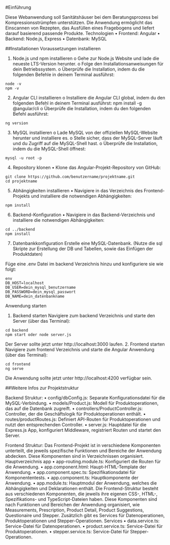 #Einführung

Diese Webanwendung soll Sanitätshäuser bei dem Beratungsprozess bei Kompressionsstrümpfen unterstützen. Die Anwendung ermöglicht das Einscannen von Rezepten, das Ausfüllen eines Fragebogens und liefert darauf basierend passende Produkte. 
Technologien
•	Frontend: Angular
•	Backend: Node.js, Express
•	Datenbank: MySQL

##Installationen
Voraussetzungen installieren
1.	Node.js und npm installieren
o	Gehe zur Node.js Website und lade die neueste LTS-Version herunter.
o	Folge den Installationsanweisungen für dein Betriebssystem.
o	Überprüfe die Installation, indem du die folgenden Befehle in deinem Terminal ausführst:
```
node -v
npm -v
```
2.	Angular CLI installieren
o	Installiere die Angular CLI global, indem du den folgenden Befehl in deinem Terminal ausführst:
npm install -g @angular/cli
o	Überprüfe die Installation, indem du den folgenden Befehl ausführst:
```
ng version
```
3.	MySQL installieren
o	Lade MySQL von der offiziellen MySQL-Website herunter und installiere es.
o	Stelle sicher, dass der MySQL-Server läuft und du Zugriff auf die MySQL-Shell hast.
o	Überprüfe die Installation, indem du die MySQL-Shell öffnest:
```
mysql -u root -p
```
4.	Repository klonen
•	Klone das Angular-Projekt-Repository von GitHub:
```
git clone https://github.com/benutzername/projektname.git
cd projektname
```
5.	Abhängigkeiten installieren
•	Navigiere in das Verzeichnis des Frontend-Projekts und installiere die notwendigen Abhängigkeiten:
```cd frontend
npm install
```
6.	Backend-Konfiguration 
•	Navigiere in das Backend-Verzeichnis und installiere die notwendigen Abhängigkeiten:
```
cd ../backend
npm install
```

7.	Datenbankkonfiguration
   Erstelle eine MySQL-Datenbank. 
(Nutze die sql Skripte zur Erstellung der DB und Tabellen, sowie das Einfügen der Produktdaten)

   Füge eine .env Datei im backend Verzeichnis hinzu und konfiguriere sie wie folgt:
```
env
DB_HOST=localhost
DB_USER=dein_mysql_benutzername
DB_PASSWORD=dein_mysql_passwort
DB_NAME=dein_datenbankname
```

Anwendung starten
1.	Backend starten
Navigiere zum backend Verzeichnis und starte den Server (über das Terminal):

```
cd backend
npm start oder node server.js
```
Der Server sollte jetzt unter http://localhost:3000 laufen.
2.	Frontend starten
Navigiere zum frontend Verzeichnis und starte die Angular Anwendung 
(über das Terminal):
```
cd frontend
ng serve
```
Die Anwendung sollte jetzt unter http://localhost:4200 verfügbar sein.

##Weitere Infos zur Projektstruktur

Backend Struktur:
•	config/dbConfig.js: Separate Konfigurationsdatei für die MySQL-Verbindung.
•	models/Product.js: Modell für Produktoperationen, das auf die Datenbank zugreift.
•	controllers/ProductController.js: Controller, der die Geschäftslogik für Produktoperationen enthält.
•	routes/productRoutes.js: Definiert API-Routen für Produktoperationen und nutzt den entsprechenden Controller.
•	server.js: Hauptdatei für die Express.js App, konfiguriert Middleware, registriert Routen und startet den Server.

Frontend Struktur:
Das Frontend-Projekt ist in verschiedene Komponenten unterteilt, die jeweils spezifische Funktionen und Bereiche der Anwendung abdecken. Diese Komponenten sind in Verzeichnissen organisiert.
Hauptverzeichnis app
•	app-routing.module.ts: Konfiguriert die Routen für die Anwendung.
•	app.component.html: Haupt-HTML-Template der Anwendung.
•	app.component.spec.ts: Spezifikationsdatei für Komponententests.
•	app.component.ts: Hauptkomponente der Anwendung.
•	app.module.ts: Hauptmodul der Anwendung, welches die Abhängigkeiten und Deklarationen enthält.
Die Frontend-Struktur besteht aus verschiedenen Komponenten, die jeweils ihre eigenen CSS-, HTML-, Spezifikations- und TypeScript-Dateien haben. Diese Komponenten sind nach Funktionen und Bereichen der Anwendung organisiert, wie Measurements, Prescription, Product Detail, Product Suggestions, Questionaire und Stepper. Zusätzlich gibt es Services für Datenoperationen, Produktoperationen und Stepper-Operationen. 
Services
•	data.service.ts: Service-Datei für Datenoperationen.
•	product.service.ts: Service-Datei für Produktoperationen.
•	stepper.service.ts: Service-Datei für Stepper-Operationen.

